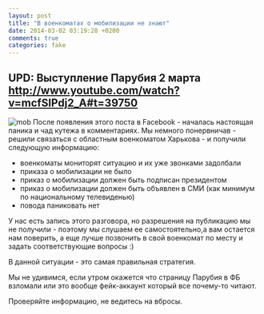 ```yaml
---
layout: post
title: "В военкоматах о мобилизации не знают"
date: 2014-03-02 03:19:28 +0200
comments: true
categories: fake
---
```

## UPD: Выступление Парубия 2 марта  http://www.youtube.com/watch?v=mcfSIPdj2_A#t=39750

![mob](http://d.pr/i/5BRh+)
После появления этого поста в Facebook - началась настоящая паника и чад кутежа в комментариях. Мы немного понервничав - решили связаться с областным военкоматом Харькова - и получили следующую информацию:

- военкоматы мониторят ситуацию и их уже звонками задолбали
- приказа о мобилизации не было
- приказ о мобилизации должен быть подписан президентом
- приказ о мобилизации должен быть объявлен в СМИ (как минимум по национальному телевиденью)
- повода паниковать нет

У нас есть запись этого разговора, но разрешения на публикацию мы не получили - поэтому мы слушаем ее самостоятельно,а вам остается нам поверить, а еще лучше позвонить в свой военкомат по месту и задать соответствующие вопросы :)

В данной ситуации - это самая правильная стратегия.

Мы не удивимся, если утром окажется что страницу Парубия в ФБ взломали или это вообще фейк-аккаунт который все почему-то читают.

Проверяйте информацию, не ведитесь на вбросы.
